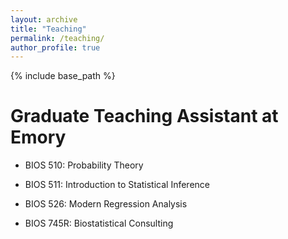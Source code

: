 ```yaml
---
layout: archive
title: "Teaching"
permalink: /teaching/
author_profile: true
---
```


{% include base_path %}

<!-- {% for post in site.teaching reversed %}
  {% include archive-single.html %}
{% endfor %} -->


# Graduate Teaching Assistant at Emory

- BIOS 510: Probability Theory

- BIOS 511: Introduction to Statistical Inference

- BIOS 526: Modern Regression Analysis

- BIOS 745R: Biostatistical Consulting
